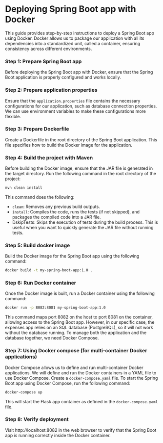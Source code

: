 # Deploying Spring Boot app with Docker

This guide provides step-by-step instructions to deploy a Spring Boot app using Docker. Docker allows us to package our application with all its dependencies into a standardized unit, called a container, ensuring consistency across different environments.

### Step 1: Prepare Spring Boot app
Before deploying the Spring Boot app with Docker, ensure that the Spring Boot application is properly configured and works locally.

### Step 2: Prepare application properties
Ensure that the `application.properties` file contains the necessary configurations for our application, such as database connection properties. We can use environment variables to make these configurations more flexible.

### Step 3: Prepare Dockerfile
Create a Dockerfile in the root directory of the Spring Boot application. This file specifies how to build the Docker image for the application.

### Step 4: Build the project with Maven
Before building the Docker image, ensure that the JAR file is generated in the target directory. Run the following command in the root directory of the project:

```bash
mvn clean install
```
This command does the following:
- `clean`: Removes any previous build outputs.
- `install`: Compiles the code, runs the tests (if not skipped), and packages the compiled code into a JAR file.
- DskipTests: Skips the execution of tests during the build process. This is useful when you want to quickly generate the JAR file without running tests.

### Step 5: Build docker image
Build the Docker image for the Spring Boot app using the following command:

```bash
docker build -t my-spring-boot-app:1.0 .
```

### Step 6: Run Docker container
Once the Docker image is built, run a Docker container using the following command:

```bash
docker run -p 8082:8081 my-spring-boot-app:1.0
```

This command maps port 8082 on the host to port 8081 on the container, allowing access to the Spring Boot app.
However, in our specific case, the expenses app relies on an SQL database (PostgreSQL), so it will not work without the database running. To manage both the application and the database together, we need Docker Compose.

### Step 7: Using Docker compose (for multi-container Docker applications)
Docker Compose allows us to define and run multi-container Docker applications. We will define and run the Docker containers in a YAML file to use Docker Compose. Create a `docker-compose.yaml` file. To start the Spring Boot app using Docker Compose, run the following command:

```bash
docker-compose up
```

This will start the Flask app container as defined in the `docker-compose.yaml` file.

### Step 8: Verify deployment
Visit http://localhost:8082 in the web browser to verify that the Spring Boot app is running correctly inside the Docker container.
